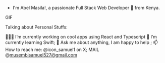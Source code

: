 - I'm Abel Masila!, a passionate Full Stack Web Developer 🚀 from Kenya.

GIF

Talking about Personal Stuffs:

👨🏽‍💻 I’m currently working on cool apps using React and Typescript
🌱 I’m currently learning Swift;
💬 Ask me about anything, I am happy to help ;
📫 How to reach me: @icon_samuel1 on X;
  MAIL @musembisamuel527@gmail.com
<!---
Samuelmusembi is a ✨ special ✨ repository because its `README.md` (this file) appears on your GitHub profile.
You can click the Preview link to take a look at your changes.
--->
